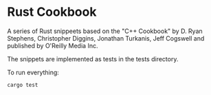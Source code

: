 # Rust Cookbook

A series of Rust snippeets based on the "C++ Cookbook" by D. Ryan Stephens, Christopher Diggins, Jonathan Turkanis, Jeff Cogswell and published by O'Reilly Media Inc.

The snippets are implemented as tests in the tests directory.

To run everything:

```bash
cargo test
```
